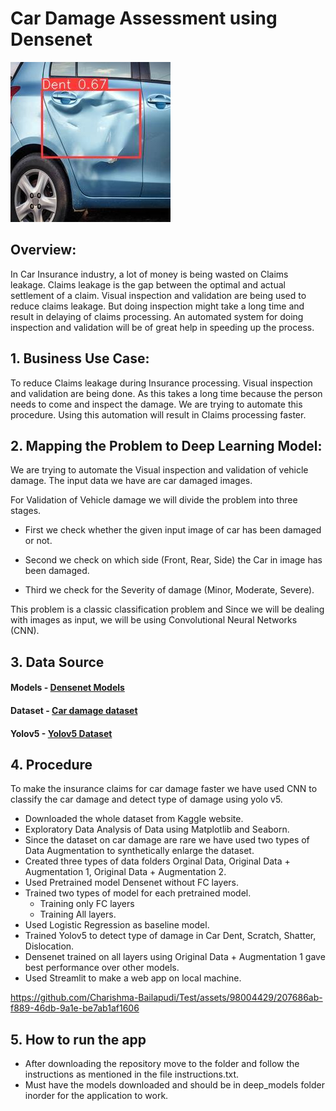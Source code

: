 # Car Damage Assessment using Densenet

![Car Damage Assesment](https://github.com/koushik395/Car-damage-assessment-using-Densenet/blob/main/images/output.jpeg)

## Overview:
In Car Insurance industry, a lot of money is being wasted on Claims leakage. Claims leakage is the gap between the optimal and actual settlement of a claim. Visual inspection and validation are being used to reduce claims leakage. But doing inspection might take a long time and result in delaying of claims processing. An automated system for doing inspection and validation will be of great help in speeding up the process.

## 1. Business Use Case:
To reduce Claims leakage during Insurance processing. Visual inspection and validation are being done. As this takes a long time because the person needs to come and inspect the damage. We are trying to automate this procedure. Using this automation will result in Claims processing faster.

## 2. Mapping the Problem to Deep Learning Model:
We are trying to automate the Visual inspection and validation of vehicle damage. The input data we have are car damaged images.

For Validation of Vehicle damage we will divide the problem into three stages. 
* First we check whether the given input image of car has been damaged or not.

* Second we check on which side (Front, Rear, Side) the Car in image has been damaged.

* Third we check for the Severity of damage (Minor, Moderate, Severe).

This problem is a classic classification problem and Since we will be dealing with images as input, we will be using Convolutional Neural Networks (CNN).

## 3. Data Source
#### Models - [Densenet Models](https://drive.google.com/drive/folders/1_XZ-Kq2TYZ-vDrqKsX5z6_6ZGFFON3aY?usp=drive_link)
#### Dataset - [Car damage dataset](https://drive.google.com/drive/folders/1pAz_oRcgWf_hHPS0PRZsvaYRT_OkWO_9?usp=drive_link)
#### Yolov5  -  [Yolov5 Dataset](https://universe.roboflow.com/cardamage-jrvmi/car-damage-cqreo/dataset/3)

## 4. Procedure
To make the insurance claims for car damage faster we have used CNN to classify the car damage and detect type of damage using yolo v5.
* Downloaded the whole dataset from Kaggle website.
* Exploratory Data Analysis of Data using Matplotlib and Seaborn.
* Since the dataset on car damage are rare we have used two types of Data Augmentation to synthetically enlarge the dataset.
* Created three types of data folders Orginal Data, Original Data + Augmentation 1, Original Data + Augmentation 2.
* Used Pretrained model Densenet without FC layers.
* Trained two types of model for each pretrained model.
  * Training only FC layers
  * Training All layers.
* Used Logistic Regression as baseline model.
* Trained Yolov5 to detect type of damage in Car Dent, Scratch, Shatter, Dislocation.
* Densenet trained on all layers using Original Data + Augmentation 1 gave best performance over other models.
* Used Streamlit to make a web app on local machine.


https://github.com/Charishma-Bailapudi/Test/assets/98004429/207686ab-f889-46db-9a1e-be7ab1af1606


## 5. How to run the app
* After downloading the repository move to the folder and follow the instructions as mentioned in the file instructions.txt.
* Must have the models downloaded and should be in deep_models folder inorder for the application to work.

  
